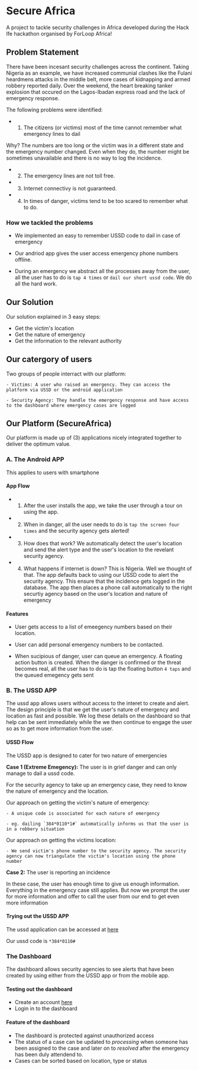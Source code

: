 # Secure Africa
A project to tackle security challenges in Africa developed during the Hack Ife hackathon organised by ForLoop Africa!

## Problem Statement

There have been incesant security challenges across the continent. Taking Nigeria as an example, we have increased communial clashes like the Fulani heardmens attacks in the middle belt, more cases of kidnapping and armed robbery reported daily. Over the weekend, the heart breaking tanker explosion that occured on the Lagos-Ibadan express road
and the lack of emergency response.  

The following problems were identified:

- 1. The citizens (or victims) most of the time cannot remember what emergency lines to dail  

Why? The numbers are too long or the victim was in a different state and the emergency number changed. Even when they do, the number might be sometimes unavailable and there is no way to log the incidence.

- 2. The emergency lines are not toll free.

- 3. Internet connectivy is not guaranteed.

- 4. In times of danger, victims tend to be too scared to remember what to do.


### How we tackled the problems

- We implemented an easy to remember USSD code to dail in case of emergency

- Our andriod app gives the user access emergency phone numbers offline.

- During an emergency we abstract all the processes away from the user, all the user has to do is `tap 4 times` or `dail our short ussd code`. We do all the hard work.

## Our Solution

Our solution explained in 3 easy steps:

- Get the victim's location
- Get the nature of emergency
- Get the information to the relevant authority

## Our catergory of users

Two groups of people interract with our platform:

    - Victims: A user who raised an emergency. They can access the platform via USSD or the android application

    - Security Agency: They handle the emergency response and have access to the dashboard where emergency cases are logged


## Our Platform (SecureAfrica)

Our platform is made up of (3) applications nicely integrated together to deliver the optimum value.

### A. The Android APP

This applies to users with smartphone

#### App Flow

  - 1. After the user installs the app, we take the user through a tour on using the app. 

  - 2. When in danger, all the user needs to do is `tap the screen four times` and the security agency gets alerted!

  - 3. How does that work? We automatically detect the user's location and send the alert type and the user's location to the revelant security agency.

  - 4. What happens if internet is down? This is Nigeria. Well we thought of that. The app defaults back to using our USSD code to alert the security agency. This ensure that the incidence gets logged in the database. The app then places a phone call automatically to the right securtiy agency based on the user's location and nature of emergency


#### Features

- User gets access to a list of emeegency numbers based on their location.

- User can add personal emergency numbers to be contacted.

- When sucipious of danger, user can queue an emergency. A floating action button is created. When the danger is confirmed or the threat becomes real, all the user has to do is tap the floating button `4 taps` and the queued emegency gets sent

### B. The USSD APP

The ussd app allows users without access to the interet to create and alert.
The design principle is that we get the user's nature of emergency and location as fast and possible. We log these details on the dashboard so that help can be sent immediately while the we then continue to engage the user so as to get more information from the user.

#### USSD Flow

The USSD app is designed to cater for two nature of emergencies

**Case 1 (Extreme Emegency):** The user is in grief danger and can only manage to dail a ussd code.

For the security agency to take up an emergency case, they need to know the nature of emergency and the location.

Our approach on getting the victim's nature of emergency:

    - A unique code is associated for each nature of emergency

    - eg. dailing `384*0110*1#` automatically informs us that the user is in a robbery situation

Our approach on getting the victims location:

    - We send victim's phone number to the security agency. The security agency can now triangulate the victim's location using the phone number

**Case 2:** The user is reporting an incidence

In these case, the user has enough time to give us enough information. Everything in the emergency case still applies. But now we prompt the user for more information and offer to call the user from our end to get even more information


#### Trying out the USSD APP

The ussd application can be accessed at [here](https://simulator.africastalking.com:1517)

Our ussd code is  `*384*0110#`


### The Dashboard

The dashboard allows security agencies to see alerts that have been created by using either from the USSD app or from the mobile app.

#### Testing out the dashboard

- Create an account [here](https://forloop.000webhostapp.com/register)
- Login in to the dashboard

#### Feature of the dashboard

- The dashboard is protected against unauthorized access
- The status of a case can be updated to *processing* when someone has been assigned to the case and later on to *resolved* after the emergency has been duly attendend to.
- Cases can be sorted based on location, type or status
